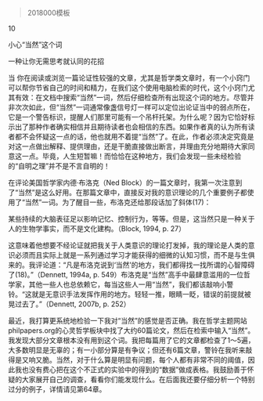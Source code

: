 # 
> 2018000模板



10

小心“当然”这个词

一种让你无需思考就认同的花招


当 你在阅读或浏览一篇论证性较强的文章，尤其是哲学类文章时，有一个小窍门可以帮你节省自己的时间和精力，在我们这个使用电脑检索的时代，这个小窍门尤其有效：在文档中搜索“当然”一词，然后仔细检查所有出现这个词的地方。尽管并非次次如此，但“当然”一词通常像盏信号灯一样可以定位出论证当中的弱点所在，它是一个警告标识，提醒人们那里可能有一个吊杆托架。为什么呢？因为它恰好标示出了那种作者确实相信并且期待读者也会相信的东西。如果作者真的认为所有读者都不会怀疑这一点的话，他也就用不着提“当然”了。在此，作者必须决定究竟是对这一点做出解释、提供理由，还是干脆直接做出断言，并理由充分地期待大家同意这一点。毕竟，人生短暂嘛！而恰恰在这种地方，我们会发现一些未经检验的“自明之理”并不是不言自明的！

在评论美国哲学家内德·布洛克（Ned Block）的一篇文章时，我第一次注意到了“当然”是这么好用。在那篇文章中，直接反对我的意识理论的几个重要例子都使用了“当然”一词。为了醒目一些，布洛克还给那段话加了斜体(17)：

某些持续的大脑表征足以影响记忆、控制行为，等等。但是，这当然只是一种关于人的生物学事实，而不是文化建构。（Block, 1994, p. 27）



这意味着他想要不经论证就把我关于人类意识的理论打发掉，我的理论是人类的意识必须而且实际上就是一系列通过学习才能获得的细微的认知习惯，而不是与生俱来的。我评论道：“凡是布洛克说到‘当然’的地方，我们都得找一找所谓的心智障碍了(18)。”（Dennett, 1994a, p. 549）布洛克是“当然”高手中最肆意滥用的一位哲学家，其他一些人也总依赖它，每当这些人一用“当然”，我们都该敲响小警铃。“这就是无意识手法发挥作用的地方。轻轻一推，眼睛一眨，错误的前提就被晃过去了。”（Dennett, 2007b, p. 252）

最近，我打算更系统地检验一下我对“当然”的感觉是否正确。我在哲学主题网站philpapers.org的心灵哲学板块中找了大约60篇论文，然后在检索中输入“当然”。我发现大部分文章根本没有用到这个词。我把每篇用了它的文章都检查了1～5遍，大多数明显是无辜的；有一小部分算是有争议；但还有6篇文章，警铃在我听来敲得是又响又脆。当然，对于什么算是明显有问题，每个人都有非常不同的阈值，因此我也没有费心把在这个不正式的实验中的得到的“数据”做成表格。我鼓励善于怀疑的大家展开自己的调查，看看你们能发现什么。在后面我还要仔细分析一个特别过分的例子，详情请见第64章。



